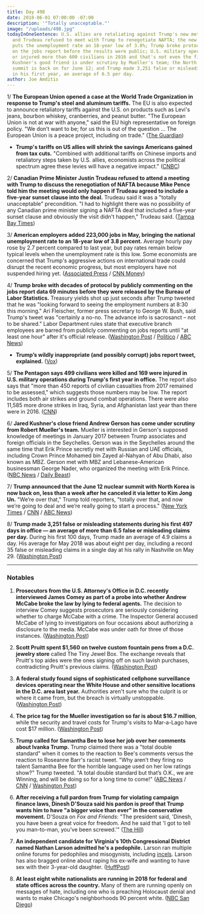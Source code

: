 ```yaml
---
title: Day 498
date: 2018-06-01 07:00:00 -07:00
description: '"Totally unacceptable."'
image: "/uploads/498.jpg"
todayInOneSentence: U.S. allies are retaliating against Trump's new metal tariffs
  and Trudeau refused to meet with Trump to renegotiate NAFTA; the new jobs report
  puts the unemployment rate an 18-year low of 3.8%; Trump broke protocol by commenting
  on the jobs report before the results were public; U.S. military operations killed
  or injured more than 600 civilians in 2016 and that's not even the final tally;
  Kushner's good friend is under scrutiny by Mueller's team; the North Korean nuclear
  summit is back on for June 12; and Trump made 3,251 false or misleading statements
  in his first year, an average of 6.5 per day.
author: Joe Amditis
---
```


1/ **The European Union opened a case at the World Trade Organization in response to Trump's steel and aluminum tariffs.** The EU is also expected to announce retaliatory tariffs against the U.S. on products such as Levi's jeans, bourbon whiskey, cranberries, and peanut butter. "The European Union is not at war with anyone," said the EU high representative on foreign policy. "We don’t want to be; for us this is out of the question … The European Union is a peace project, including on trade." ([The Guardian](https://www.theguardian.com/business/2018/jun/01/eu-starts-retaliation-against-donald-trumps-steel-and-aluminium-tariffs))

* **Trump's tariffs on US allies will shrink the savings Americans gained from tax cuts.** "Combined with additional tariffs on Chinese imports and retaliatory steps taken by U.S. allies, economists across the political spectrum agree these levies will have a negative impact." ([CNBC](https://www.cnbc.com/2018/06/01/trump-tariffs-will-shrink-savings-americans-gained-from-tax-cuts.html))

2/ **Canadian Prime Minister Justin Trudeau refused to attend a meeting with Trump to discuss the renegotiation of NAFTA because Mike Pence told him the meeting would only happen if Trudeau agreed to include a five-year sunset clause into the deal.** Trudeau said it was a "totally unacceptable" precondition. "I had to highlight there was no possibility of any Canadian prime minister signing a NAFTA deal that included a five-year sunset clause and obviously the visit didn't happen," Trudeau said. ([Tampa Bay Times](http://www.tampabay.com/trudeau-declines-to-meet-trump-because-of-us-precondition-ap_world75093ce4b0544576ad7fd9a7e9d76392))

3/ **American employers added 223,000 jobs in May, bringing the national unemployment rate to an 18-year low of 3.8 percent.** Average hourly pay rose by 2.7 percent compared to last year, but pay rates remain below typical levels when the unemployment rate is this low. Some economists are concerned that Trump's aggressive actions on international trade could disrupt the recent economic progress, but most employers have not suspended hiring yet. ([Associated Press](https://www.apnews.com/5a81694716a2444dbeba6414e72e6a2d/US-gains-223K-jobs;-unemployment-at-18-year-low-of-3.8-pct.) / [CNN Money](http://money.cnn.com/2018/06/01/news/economy/may-jobs-report/index.html))

4/ **Trump broke with decades of protocol by publicly commenting on the jobs report data 69 minutes before they were released by the Bureau of Labor Statistics.** Treasury yields shot up just seconds after Trump tweeted that he was "looking forward to seeing the employment numbers at 8:30 this morning." Ari Fleischer, former press secretary to George W. Bush, said Trump's tweet was "certainly a no-no. The advance info is sacrosanct – not to be shared." Labor Department rules state that executive branch employees are barred from publicly commenting on jobs reports until "at least one hour" after it's official release. ([Washington Post](https://www.washingtonpost.com/news/business/wp/2018/06/01/trump-breaks-protocol-sends-markets-a-clear-signal-on-jobs-report-before-numbers-are-released/?utm_term=.0b6b62b8d140) / [Politico](https://www.politico.com/story/2018/06/01/obama-officials-slam-trump-after-he-breaks-protocol-with-jobs-numbers-tease-616321) / [ABC News](https://abcnews.go.com/Politics/trump-tweet-previewing-jobs-report-appears-break-protocol/story?id=55584360))

* **Trump’s wildly inappropriate (and possibly corrupt) jobs report tweet, explained.** ([Vox](https://www.vox.com/policy-and-politics/2018/6/1/17417372/trumps-jobs-report-tweet))

5/ **The Pentagon says 499 civilians were killed and 169 were injured in U.S. military operations during Trump's first year in office.** The report also says that "more than 450 reports of civilian casualties from 2017 remained to be assessed," which suggests those numbers may be low. The report includes both air strikes and ground combat operations. There were also 11,585 more drone strikes in Iraq, Syria, and Afghanistan last year than there were in 2016. ([CNN](https://www.cnn.com/2018/06/01/politics/us-military-report-civilian-deaths/index.html))

6/ **Jared Kushner's close friend Andrew Gerson has come under scrutiny from Robert Mueller's team.** Mueller is interested in Gerson's supposed knowledge of meetings in January 2017 between Trump associates and foreign officials in the Seychelles.  Gerson was in the Seychelles around the same time that Erik Prince secretly met with Russian and UAE officials, including Crown Prince Mohamed bin Zayed al-Nahyan of Abu Dhabi, also known as MBZ. Gerson met with MBZ and Lebanese-American businessman George Nader, who organized the meeting with Erik Prince. ([NBC News](https://www.nbcnews.com/news/all/jared-kushner-close-friend-rick-gerson-now-under-scrutiny-mueller-n876361) / [Daily Beast](https://www.thedailybeast.com/jared-kushners-close-friend-rick-gerson-under-scrutiny-from-mueller-team))

7/ **Trump announced that the June 12 nuclear summit with North Korea is now back on, less than a week after he canceled it via letter to Kim Jong Un.** "We’re over that," Trump told reporters, "totally over that, and now we’re going to deal and we’re really going to start a process." ([New York Times](https://www.nytimes.com/2018/06/01/world/asia/trump-north-korea-summit-kim.html) / [CNN](https://www.cnn.com/politics/live-news/trump-today-06-01-18/index.html) / [ABC News](https://abcnews.go.com/Politics/trump-sits-top-north-korean-official-oval-office/story?id=55584584))

8/ **Trump made 3,251 false or misleading statements during his first 497 days in office — an average of more than 6.5 false or misleading claims per day.** During his first 100 days, Trump made an average of 4.9 claims a day. His average for May 2018 was about eight per day, including a record 35 false or misleading claims in a single day at his rally in Nashville on May 29. ([Washington Post](https://www.washingtonpost.com/news/fact-checker/wp/2018/06/01/president-trump-has-made-3251-false-or-misleading-claims-in-497-days/?utm_term=.0920800f3b5f))

---

### Notables

1. **Prosecutors from the U.S. Attorney's Office in D.C. recently interviewed James Comey as part of a probe into whether Andrew McCabe broke the law by lying to federal agents.** The decision to interview Comey suggests prosecutors are seriously considering whether to charge McCabe with a crime. The Inspector General accused McCabe of lying to investigators on four occasions about authorizing a disclosure to the media. McCabe was under oath for three of those instances. ([Washington Post](https://www.washingtonpost.com/world/national-security/prosecutors-interview-comey-in-probe-of-his-former-deputy-andrew-mccabe/2018/05/31/1ede31f6-64e1-11e8-99d2-0d678ec08c2f_story.html?utm_term=.341c9adad570))

2. **Scott Pruitt spent $1,560 on twelve custom fountain pens from a D.C. jewelry store** called The Tiny Jewel Box. The exchange reveals that Pruitt's top aides were the ones signing off on such lavish purchases, contradicting Pruitt's previous claims. ([Washington Post](https://www.washingtonpost.com/news/energy-environment/wp/2018/06/01/epas-pruitt-spent-1560-on-12-customized-fountain-pens-from-washington-jewelry-store/?utm_term=.60b4f93aad3d))

3. **A federal study found signs of sophisticated cellphone surveillance devices operating near the White House and other sensitive locations in the D.C. area last year.** Authorities aren't sure who the culprit is or where it came from, but the breach is virtually unstoppable. ([Washington Post](https://www.washingtonpost.com/news/the-switch/wp/2018/06/01/signs-of-sophisticated-cell-phone-spying-found-near-white-house-say-u-s-officials/?utm_term=.19119d9a8b79))

4. **The price tag for the Mueller investigation so far is about $16.7 million**, while the security and travel costs for Trump's visits to Mar-a-Lago have cost $17 million. ([Washington Post](https://www.washingtonpost.com/news/politics/wp/2018/06/01/trumps-spent-far-more-going-to-mar-a-lago-alone-than-the-mueller-probe-has-cost/?utm_term=.ddeb8e3334a9))

5. **Trump called for Samantha Bee to lose her job over her comments about Ivanka Trump.** Trump claimed there was a "total double standard" when it comes to the reaction to Bee's comments versus the reaction to Roseanne Barr's racist tweet. "Why aren’t they firing no talent Samantha Bee for the horrible language used on her low ratings show?" Trump tweeted. "A total double standard but that’s O.K., we are Winning, and will be doing so for a long time to come!" ([ABC News](https://abcnews.go.com/Politics/trump-calls-comedian-samantha-bee-lose-job-tweet/story?id=55583009) / [CNN](https://www.cnn.com/2018/06/01/politics/donald-trump-samantha-bee/index.html) / [Washington Post](https://www.washingtonpost.com/news/post-politics/wp/2018/06/01/trump-says-samantha-bee-has-no-talent-asks-why-she-hasnt-been-fired/?utm_term=.9271de283851))

6. **After receiving a full pardon from Trump for violating campaign finance laws, Dinesh D'Souza said his pardon is proof that Trump wants him to have "a bigger voice than ever" in the conservative movement.** D'Souza on *Fox and Friends*: "The president said, 'Dinesh, you have been a great voice for freedom. And he said that 'I got to tell you man-to-man, you’ve been screwed.'" ([The Hill](http://thehill.com/homenews/media/390207-dsouza-after-pardon-trump-wants-me-to-be-a-bigger-voice-than-ever))

7. **An independent candidate for Virginia's 10th Congressional District named Nathan Larson admitted he's a pedophile.** Larson ran multiple online forums for pedophiles and misogynists, including [incels](https://en.wikipedia.org/wiki/Incel). Larson has also bragged online about raping his ex-wife and wanting to have sex with their 3-year-old daughter. ([HuffPost](https://www.huffingtonpost.com/entry/nathan-larson-congressional-candidate-pedophile_us_5b10916de4b0d5e89e1e4824))

8. **At least eight white nationalists are running in 2018 for federal and state offices across the country.** Many of them are running openly on messages of hate, including one who is preaching Holocaust denial and wants to make Chicago's neighborhoods 90 percent white. ([NBC San Diego](https://www.nbcsandiego.com/news/politics/Hate-on-the-Ballot-At-Least-8-White-Nationalists-in-Races-Across-US-484270591.html))
